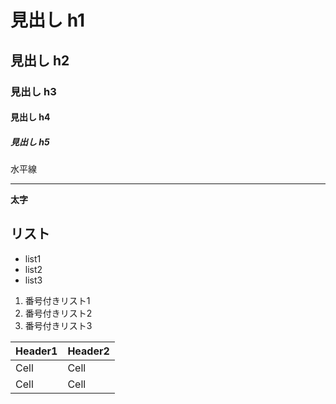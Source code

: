 # 見出し h1
## 見出し h2
### 見出し h3
#### 見出し h4
##### 見出し h5

水平線

---

**太字**

## リスト
- list1
- list2
- list3

1. 番号付きリスト1
2. 番号付きリスト2
3. 番号付きリスト3

Header1 | Header2
------- | -------
Cell    | Cell
Cell    | Cell